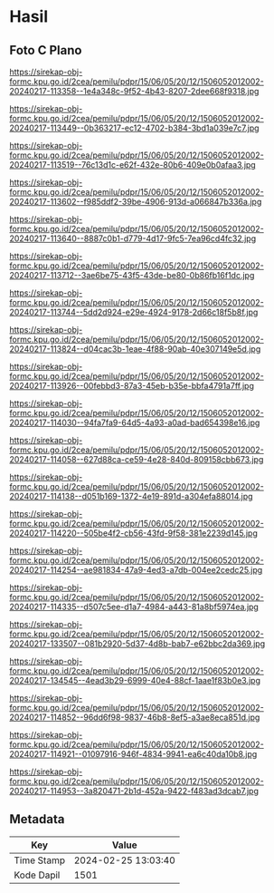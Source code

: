 # Hasil

## Foto C Plano

https://sirekap-obj-formc.kpu.go.id/2cea/pemilu/pdpr/15/06/05/20/12/1506052012002-20240217-113358--1e4a348c-9f52-4b43-8207-2dee668f9318.jpg

https://sirekap-obj-formc.kpu.go.id/2cea/pemilu/pdpr/15/06/05/20/12/1506052012002-20240217-113449--0b363217-ec12-4702-b384-3bd1a039e7c7.jpg

https://sirekap-obj-formc.kpu.go.id/2cea/pemilu/pdpr/15/06/05/20/12/1506052012002-20240217-113519--76c13d1c-e62f-432e-80b6-409e0b0afaa3.jpg

https://sirekap-obj-formc.kpu.go.id/2cea/pemilu/pdpr/15/06/05/20/12/1506052012002-20240217-113602--f985ddf2-39be-4906-913d-a066847b336a.jpg

https://sirekap-obj-formc.kpu.go.id/2cea/pemilu/pdpr/15/06/05/20/12/1506052012002-20240217-113640--8887c0b1-d779-4d17-9fc5-7ea96cd4fc32.jpg

https://sirekap-obj-formc.kpu.go.id/2cea/pemilu/pdpr/15/06/05/20/12/1506052012002-20240217-113712--3ae6be75-43f5-43de-be80-0b86fb16f1dc.jpg

https://sirekap-obj-formc.kpu.go.id/2cea/pemilu/pdpr/15/06/05/20/12/1506052012002-20240217-113744--5dd2d924-e29e-4924-9178-2d66c18f5b8f.jpg

https://sirekap-obj-formc.kpu.go.id/2cea/pemilu/pdpr/15/06/05/20/12/1506052012002-20240217-113824--d04cac3b-1eae-4f88-90ab-40e307149e5d.jpg

https://sirekap-obj-formc.kpu.go.id/2cea/pemilu/pdpr/15/06/05/20/12/1506052012002-20240217-113926--00febbd3-87a3-45eb-b35e-bbfa4791a7ff.jpg

https://sirekap-obj-formc.kpu.go.id/2cea/pemilu/pdpr/15/06/05/20/12/1506052012002-20240217-114030--94fa7fa9-64d5-4a93-a0ad-bad654398e16.jpg

https://sirekap-obj-formc.kpu.go.id/2cea/pemilu/pdpr/15/06/05/20/12/1506052012002-20240217-114058--627d88ca-ce59-4e28-840d-809158cbb673.jpg

https://sirekap-obj-formc.kpu.go.id/2cea/pemilu/pdpr/15/06/05/20/12/1506052012002-20240217-114138--d051b169-1372-4e19-891d-a304efa88014.jpg

https://sirekap-obj-formc.kpu.go.id/2cea/pemilu/pdpr/15/06/05/20/12/1506052012002-20240217-114220--505be4f2-cb56-43fd-9f58-381e2239d145.jpg

https://sirekap-obj-formc.kpu.go.id/2cea/pemilu/pdpr/15/06/05/20/12/1506052012002-20240217-114254--ae981834-47a9-4ed3-a7db-004ee2cedc25.jpg

https://sirekap-obj-formc.kpu.go.id/2cea/pemilu/pdpr/15/06/05/20/12/1506052012002-20240217-114335--d507c5ee-d1a7-4984-a443-81a8bf5974ea.jpg

https://sirekap-obj-formc.kpu.go.id/2cea/pemilu/pdpr/15/06/05/20/12/1506052012002-20240217-133507--081b2920-5d37-4d8b-bab7-e62bbc2da369.jpg

https://sirekap-obj-formc.kpu.go.id/2cea/pemilu/pdpr/15/06/05/20/12/1506052012002-20240217-134545--4ead3b29-6999-40e4-88cf-1aae1f83b0e3.jpg

https://sirekap-obj-formc.kpu.go.id/2cea/pemilu/pdpr/15/06/05/20/12/1506052012002-20240217-114852--96dd6f98-9837-46b8-8ef5-a3ae8eca851d.jpg

https://sirekap-obj-formc.kpu.go.id/2cea/pemilu/pdpr/15/06/05/20/12/1506052012002-20240217-114921--01097916-946f-4834-9941-ea6c40da10b8.jpg

https://sirekap-obj-formc.kpu.go.id/2cea/pemilu/pdpr/15/06/05/20/12/1506052012002-20240217-114953--3a820471-2b1d-452a-9422-f483ad3dcab7.jpg


## Metadata

| Key        | Value               |
| ---------- | ------------------- |
| Time Stamp | 2024-02-25 13:03:40 |
| Kode Dapil | 1501                |



